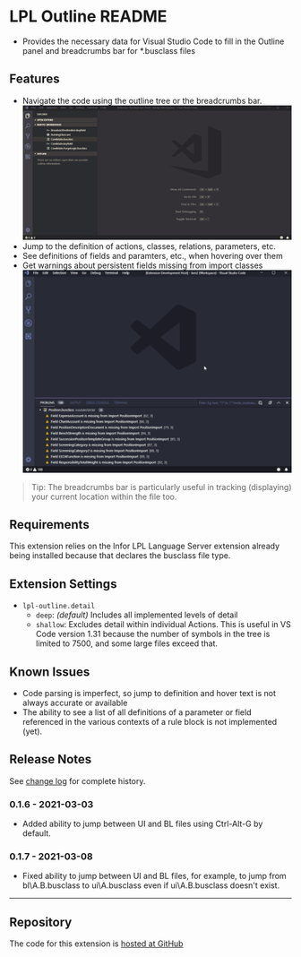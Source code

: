 # LPL Outline README

* Provides the necessary data for Visual Studio Code to fill in the Outline panel and breadcrumbs bar for *.busclass files

## Features

* Navigate the code using the outline tree or the breadcrumbs bar.
![Outlining and Breadcrumb](images/lpl-outline.gif)
* Jump to the definition of actions, classes, relations, parameters, etc.
* See definitions of fields and paramters, etc., when hovering over them
* Get warnings about persistent fields missing from import classes
![Import field Validation](images/ImportFieldValidation.gif)

> Tip: The breadcrumbs bar is particularly useful in tracking (displaying) your current location within the file too.

## Requirements	
 
 This extension relies on the Infor LPL Language Server extension already being installed because that declares the busclass file type.

## Extension Settings

* `lpl-outline.detail`
   * `deep`: *(default)* Includes all implemented levels of detail
   * `shallow`: Excludes detail within individual Actions. This is useful in VS Code version 1.31 because the number of symbols in the tree is limited to 7500, and some large files exceed that.

## Known Issues

* Code parsing is imperfect, so jump to definition and hover text is not always accurate or available
* The ability to see a list of all definitions of a parameter or field referenced in the various contexts of a rule block is not implemented (yet).

## Release Notes

See [change log](CHANGELOG.md) for complete history.

### 0.1.6 - 2021-03-03
- Added ability to jump between UI and BL files using Ctrl-Alt-G by default.

### 0.1.7 - 2021-03-08
- Fixed ability to jump between UI and BL files, for example, to jump from bl\A.B.busclass to ui\A.busclass even if ui\A.B.busclass doesn't exist.

-----------------------------------------------------------------------------------------------------------

## Repository

The code for this extension is [hosted at GitHub](https://github.com/bluemonkmn/lpl-outline)
